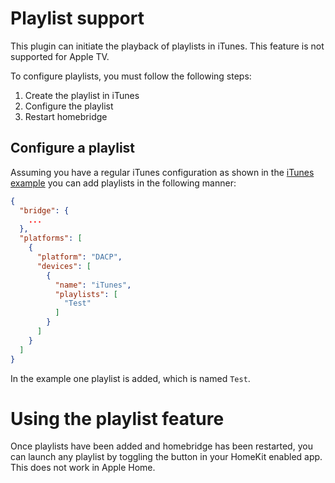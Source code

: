# Playlist support

This plugin can initiate the playback of playlists in iTunes. This feature is not supported for Apple TV.

To configure playlists, you must follow the following steps:

1. Create the playlist in iTunes
2. Configure the playlist
3. Restart homebridge

## Configure a playlist

Assuming you have a regular iTunes configuration as shown in the [iTunes example](../../examples/itunes) you can add playlists in the following manner:

```json
{
  "bridge": {
    ...
  },
  "platforms": [
    {
      "platform": "DACP",
      "devices": [
        {
          "name": "iTunes",
          "playlists": [
            "Test"
          ]
        }
      ]
    }
  ]
}
```

In the example one playlist is added, which is named `Test`.

# Using the playlist feature

Once playlists have been added and homebridge has been restarted, you can launch any playlist by toggling the button in your HomeKit enabled app. This does not work in Apple Home.
